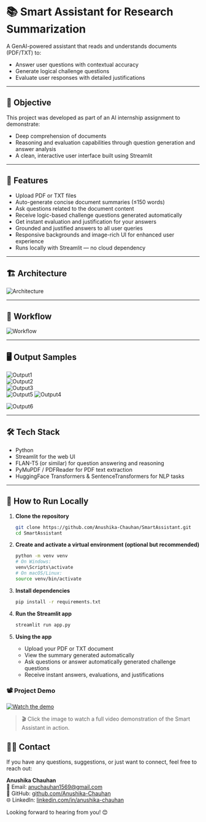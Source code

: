 
# 📚 Smart Assistant for Research Summarization

A GenAI-powered assistant that reads and understands documents (PDF/TXT) to:
- Answer user questions with contextual accuracy
- Generate logical challenge questions
- Evaluate user responses with detailed justifications

---

## 🧠 Objective

This project was developed as part of an AI internship assignment to demonstrate:
- Deep comprehension of documents
- Reasoning and evaluation capabilities through question generation and answer analysis
- A clean, interactive user interface built using Streamlit

---

## 🚀 Features

- Upload PDF or TXT files  
- Auto-generate concise document summaries (≤150 words)  
- Ask questions related to the document content  
- Receive logic-based challenge questions generated automatically  
- Get instant evaluation and justification for your answers  
- Grounded and justified answers to all user queries  
- Responsive backgrounds and image-rich UI for enhanced user experience  
- Runs locally with Streamlit — no cloud dependency

---

## 🏗️ Architecture

![Architecture](assests/architecture.png)

---

## 🔁 Workflow

![Workflow](assests/IMG-20250714-WA0017.jpg)

---

## 🖥️ Output Samples

![Output1](assests/1.png)  
![Output2](assests/2.png)  
![Output3](assests/3.png)  
![Output5](assests/5.png)
![Output4](assests/4.png)  
  
![Output6](assests/6.png)  

---

## 🛠️ Tech Stack

- Python  
- Streamlit for the web UI  
- FLAN-T5 (or similar) for question answering and reasoning  
- PyMuPDF / PDFReader for PDF text extraction  
- HuggingFace Transformers & SentenceTransformers for NLP tasks  

---



## 📂 How to Run Locally

1. **Clone the repository**

   ```bash
   git clone https://github.com/Anushika-Chauhan/SmartAssistant.git
   cd SmartAssistant


2. **Create and activate a virtual environment (optional but recommended)**

   ```bash
   python -m venv venv
   # On Windows:
   venv\Scripts\activate
   # On macOS/Linux:
   source venv/bin/activate
   ```

3. **Install dependencies**

   ```bash
   pip install -r requirements.txt
   ```

4. **Run the Streamlit app**

   ```bash
   streamlit run app.py
   ```

5. **Using the app**

   * Upload your PDF or TXT document
   * View the summary generated automatically
   * Ask questions or answer automatically generated challenge questions
   * Receive instant answers, evaluations, and justifications
### 📽️ Project Demo

[![Watch the demo](https://raw.githubusercontent.com/Anushika-Chauhan/SmartAssistant/refs/heads/master/assests/demo.webp)](https://drive.google.com/file/d/1wuMUXtMcB_35s3NUSSPWF1mONHjQBMDS/view?usp=sharing)

> 🎬 Click the image to watch a full video demonstration of the Smart Assistant in action.



## 🙋‍♀️ Contact

If you have any questions, suggestions, or just want to connect, feel free to reach out:

**Anushika Chauhan**  
📧 Email: [anuchauhan1569@gmail.com](mailto:anuchauhan1569@gmail.com)  
🔗 GitHub: [github.com/Anushika-Chauhan](https://github.com/Anushika-Chauhan)  
🌐 LinkedIn: [linkedin.com/in/anushika-chauhan](https://www.linkedin.com/in/anushika-chauhan-0b8365284)

Looking forward to hearing from you! 😊





